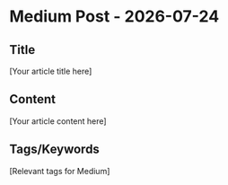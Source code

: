 # Medium Post - 2026-07-24

## Title
[Your article title here]

## Content
[Your article content here]

## Tags/Keywords
[Relevant tags for Medium]
